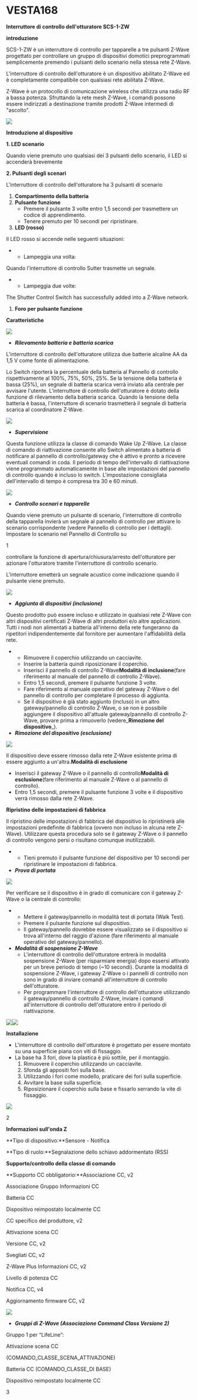 # VESTA168

**Interruttore di controllo dell'otturatore SCS-1-ZW**

**introduzione**

SCS-1-ZW è un interruttore di controllo per tapparelle a tre pulsanti Z-Wave progettato per controllare un gruppo di dispositivi domotici preprogrammati semplicemente premendo i pulsanti dello scenario nella stessa rete Z-Wave.

L'interruttore di controllo dell'otturatore è un dispositivo abilitato Z-Wave ed è completamente compatibile con qualsiasi rete abilitata Z-Wave.

Z-Wave è un protocollo di comunicazione wireless che utilizza una radio RF a bassa potenza. Sfruttando la rete mesh Z-Wave, i comandi possono essere indirizzati a destinazione tramite prodotti Z-Wave intermedi di "ascolto".

![](<.gitbook/assets/0 (61).jpeg>)

**Introduzione al dispositivo**

**1. LED scenario**

Quando viene premuto uno qualsiasi dei 3 pulsanti dello scenario, il LED si accenderà brevemente

**2. Pulsanti degli scenari**

L'interruttore di controllo dell'otturatore ha 3 pulsanti di scenario

1.  **Compartimento della batteria**
2.  **Pulsante funzione**
    -   Premere il pulsante 3 volte entro 1,5 secondi per trasmettere un codice di apprendimento.
    -   Tenere premuto per 10 secondi per ripristinare.
3.  **LED (rosso)**

Il LED rosso si accende nelle seguenti situazioni:

-   -   Lampeggia una volta:

Quando l'interruttore di controllo Sutter trasmette un segnale.

-   -   Lampeggia due volte:

The Shutter Control Switch has successfully added into a Z-Wave network.

1.  **Foro per pulsante funzione**

**Caratteristiche**

![](<.gitbook/assets/1 (54).jpeg>)

-   _**Rilevamento batteria e batteria scarica**_

L'interruttore di controllo dell'otturatore utilizza due batterie alcaline AA da 1,5 V come fonte di alimentazione.

Lo Switch riporterà la percentuale della batteria al Pannello di controllo rispettivamente al 100%, 75%, 50%, 25%. Se la tensione della batteria è bassa (25%), un segnale di batteria scarica verrà inviato alla centrale per avvisare l'utente. L'interruttore di controllo dell'otturatore è dotato della funzione di rilevamento della batteria scarica. Quando la tensione della batteria è bassa, l'interruttore di scenario trasmetterà il segnale di batteria scarica al coordinatore Z-Wave.

![](<.gitbook/assets/2 (58).png>)

-   _**Supervisione**_

Questa funzione utilizza la classe di comando Wake Up Z-Wave. La classe di comando di riattivazione consente allo Switch alimentato a batteria di notificare al pannello di controllo/gateway che è attivo e pronto a ricevere eventuali comandi in coda. Il periodo di tempo dell'intervallo di riattivazione viene programmato automaticamente in base alle impostazioni del pannello di controllo quando è incluso lo switch. L'impostazione consigliata dell'intervallo di tempo è compresa tra 30 e 60 minuti.

![](<.gitbook/assets/3 (58).png>)

-   _**Controllo scenari e tapparelle**_

Quando viene premuto un pulsante di scenario, l'interruttore di controllo della tapparella invierà un segnale al pannello di controllo per attivare lo scenario corrispondente (vedere Pannello di controllo per i dettagli). Impostare lo scenario nel Pannello di Controllo su

1

controllare la funzione di apertura/chiusura/arresto dell'otturatore per azionare l'otturatore tramite l'interruttore di controllo scenario.

L'interruttore emetterà un segnale acustico come indicazione quando il pulsante viene premuto.

![](<.gitbook/assets/4 (57).png>)

-   _**Aggiunta di dispositivi (inclusione)**_

Questo prodotto può essere incluso e utilizzato in qualsiasi rete Z-Wave con altri dispositivi certificati Z-Wave di altri produttori e/o altre applicazioni. Tutti i nodi non alimentati a batteria all'interno della rete fungeranno da ripetitori indipendentemente dal fornitore per aumentare l'affidabilità della rete.

-   -   Rimuovere il coperchio utilizzando un cacciavite.
    -   Inserire la batteria quindi riposizionare il coperchio.
    -   Inserisci il pannello di controllo Z-Wave**Modalità di inclusione**(fare riferimento al manuale del pannello di controllo Z-Wave).
    -   Entro 1,5 secondi, premere il pulsante funzione 3 volte.
    -   Fare riferimento al manuale operativo del gateway Z-Wave o del pannello di controllo per completare il processo di aggiunta.
    -   Se il dispositivo è già stato aggiunto (incluso) in un altro gateway/pannello di controllo Z-Wave, o se non è possibile aggiungere il dispositivo all'attuale gateway/pannello di controllo Z-Wave, provare prima a rimuoverlo (vedere_**Rimozione del dispositivo**_).
-   _**Rimozione del dispositivo (esclusione)**_

![](<.gitbook/assets/5 (56).png>)

Il dispositivo deve essere rimosso dalla rete Z-Wave esistente prima di essere aggiunto a un'altra.**Modalità di esclusione**

-   Inserisci il gateway Z-Wave o il pannello di controllo**Modalità di esclusione**(fare riferimento al manuale Z-Wave o al pannello di controllo).
-   Entro 1,5 secondi, premere il pulsante funzione 3 volte e il dispositivo verrà rimosso dalla rete Z-Wave.

**Ripristino delle impostazioni di fabbrica**

Il ripristino delle impostazioni di fabbrica del dispositivo lo ripristinerà alle impostazioni predefinite di fabbrica (ovvero non incluso in alcuna rete Z-Wave). Utilizzare questa procedura solo se il gateway Z-Wave o il pannello di controllo vengono persi o risultano comunque inutilizzabili.

-   -   Tieni premuto il pulsante funzione del dispositivo per 10 secondi per ripristinare le impostazioni di fabbrica.
-   _**Prova di portata**_

![](<.gitbook/assets/6 (38).png>)

Per verificare se il dispositivo è in grado di comunicare con il gateway Z-Wave o la centrale di controllo:

-   -   Mettere il gateway/pannello in modalità test di portata (Walk Test).
    -   Premere il pulsante funzione sul dispositivo.
    -   Il gateway/pannello dovrebbe essere visualizzato se il dispositivo si trova all'interno del raggio d'azione (fare riferimento al manuale operativo del gateway/pannello).
-   _**Modalità di sospensione Z-Wave**_
    -   L'interruttore di controllo dell'otturatore entrerà in modalità sospensione Z-Wave (per risparmiare energia) dopo essersi attivato per un breve periodo di tempo (~10 secondi). Durante la modalità di sospensione Z-Wave, i gateway Z-Wave o i pannelli di controllo non sono in grado di inviare comandi all'interruttore di controllo dell'otturatore.
    -   Per programmare l'interruttore di controllo dell'otturatore utilizzando il gateway/pannello di controllo Z-Wave, inviare i comandi all'interruttore di controllo dell'otturatore entro il periodo di riattivazione.

![](<.gitbook/assets/7 (32).png>)![](<.gitbook/assets/8 (29).jpeg>)

**Installazione**

-   L'interruttore di controllo dell'otturatore è progettato per essere montato su una superficie piana con viti di fissaggio.
-   La base ha 3 fori, dove la plastica è più sottile, per il montaggio.
    1.  Rimuovere il coperchio utilizzando un cacciavite.
    2.  Sfonda gli appositi fori sulla base.
    3.  Utilizzando i fori come modello, praticare dei fori sulla superficie.
    4.  Avvitare la base sulla superficie.
    5.  Riposizionare il coperchio sulla base e fissarlo serrando la vite di fissaggio.

![](<.gitbook/assets/9 (19).jpeg>)

2

**Informazioni sull'onda Z**

**Tipo di dispositivo:**Sensore - Notifica

**Tipo di ruolo:**Segnalazione dello schiavo addormentato (RSS)

**Supporto/controllo della classe di comando**

**Supporto CC obbligatorio:**Associazione CC, v2

Associazione Gruppo Informazioni CC

Batteria CC

Dispositivo reimpostato localmente CC

CC specifico del produttore, v2

Attivazione scena CC

Versione CC, v2

Svegliati CC, v2

Z-Wave Plus Informazioni CC, v2

Livello di potenza CC

Notifica CC, v4

Aggiornamento firmware CC, v2

![](<.gitbook/assets/10 (34).png>)

-   _**Gruppi di Z-Wave (Associazione Command Class Versione 2)**_

Gruppo 1 per “LifeLine”:

Attivazione scena CC

(COMANDO_CLASSE_SCENA_ATTIVAZIONE)

Batteria CC (COMANDO_CLASSE_DI BASE)

Dispositivo reimpostato localmente CC

3
